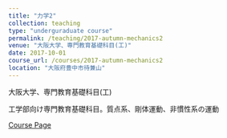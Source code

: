 ```yaml
---
title: "力学2"
collection: teaching
type: "underguraduate course"
permalink: /teaching/2017-autumn-mechanics2
venue: "大阪大学、専門教育基礎科目(工)"
date: 2017-10-01
course_url: /courses/2017-autumn-mechanics2
location: "大阪府豊中市待兼山"
---
```


大阪大学、専門教育基礎科目(工)

工学部向け専門教育基礎科目。質点系、剛体運動、非慣性系の運動


<a href='https://stsykw.github.io/courses/2017-autumn-mechanics2'>Course Page</a>
